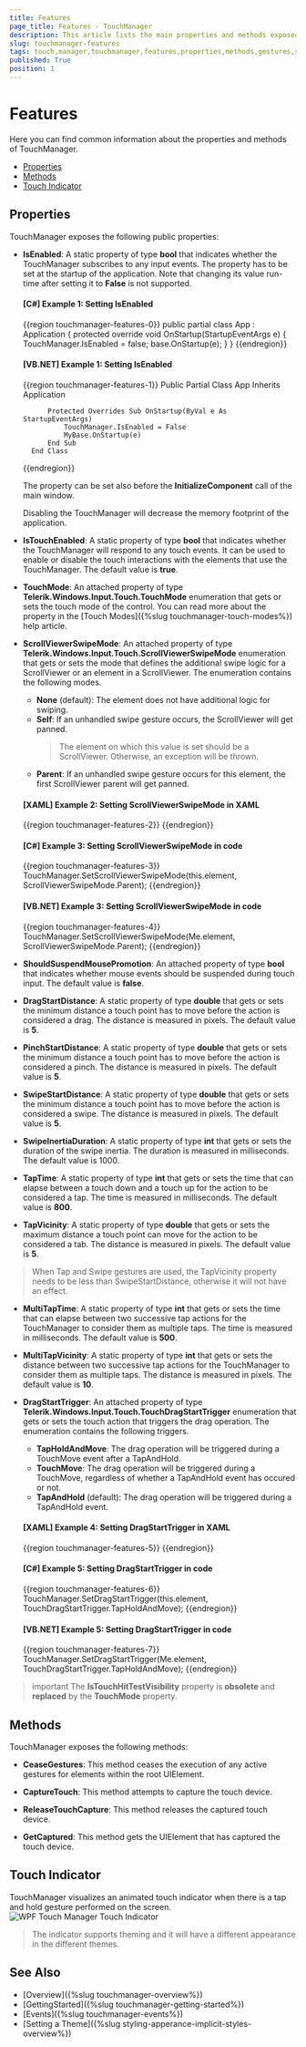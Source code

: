```yaml
---
title: Features
page_title: Features - TouchManager
description: This article lists the main properties and methods exposed by the TouchManager control.
slug: touchmanager-features
tags: touch,manager,touchmanager,features,properties,methods,gestures,swipe,tap,distance,duration,
published: True
position: 1
---
```


# Features

Here you can find common information about the properties and methods of TouchManager.

* [Properties](#properties)
* [Methods](#methods)
* [Touch Indicator](#touch-indicator)

## Properties

TouchManager exposes the following public properties:

* __IsEnabled__: A static property of type __bool__ that indicates whether the TouchManager subscribes to any input events. The property has to be set at the startup of the application. Note that changing its value run-time after setting it to **False** is not supported. 

	#### __[C#] Example 1: Setting IsEnabled__
	{{region touchmanager-features-0}}
		public partial class App : Application
		{
			protected override void OnStartup(StartupEventArgs e)
			{
				TouchManager.IsEnabled = false;
				base.OnStartup(e);
			}
		}
	{{endregion}}
	
	#### __[VB.NET] Example 1: Setting IsEnabled__
	{{region touchmanager-features-1}}
		Public Partial Class App
			Inherits Application

			Protected Overrides Sub OnStartup(ByVal e As StartupEventArgs)
				TouchManager.IsEnabled = False
				MyBase.OnStartup(e)
			End Sub
		End Class
	{{endregion}}
	
	The property can be set also before the **InitializeComponent** call of the main window.
	
	Disabling the TouchManager will decrease the memory footprint of the application.

* __IsTouchEnabled__: A static property of type __bool__ that indicates whether the TouchManager will respond to any touch events. It can be used to enable or disable the touch interactions with the elements that use the TouchManager. The default value is __true__.

* __TouchMode__: An attached property of type __Telerik.Windows.Input.Touch.TouchMode__ enumeration that gets or sets the touch mode of the control. You can read more about the property in the [Touch Modes]({%slug touchmanager-touch-modes%}) help article.

* __ScrollViewerSwipeMode__: An attached property of type __Telerik.Windows.Input.Touch.ScrollViewerSwipeMode__ enumeration that gets or sets the mode that defines the additional swipe logic for a ScrollViewer or an element in a ScrollViewer. The enumeration contains the following modes.
	* __None__ (default): The element does not have additional logic for swiping.
	* __Self__: If an unhandled swipe gesture occurs, the ScrollViewer will get panned.
		> The element on which this value is set should be a ScrollViewer. Otherwise, an exception will be thrown.
	* __Parent__: If an unhandled swipe gesture occurs for this element, the first ScrollViewer parent will get panned.
	
	#### __[XAML] Example 2: Setting ScrollViewerSwipeMode in XAML__
	{{region touchmanager-features-2}}
		<ListBox x:Name="element" telerik:TouchManager.ScrollViewerSwipeMode="Parent">
	{{endregion}}
		
	#### __[C#] Example 3: Setting ScrollViewerSwipeMode in code__
	{{region touchmanager-features-3}}
		TouchManager.SetScrollViewerSwipeMode(this.element, ScrollViewerSwipeMode.Parent);
	{{endregion}}
		
	#### __[VB.NET] Example 3: Setting ScrollViewerSwipeMode in code__
	{{region touchmanager-features-4}}
		TouchManager.SetScrollViewerSwipeMode(Me.element, ScrollViewerSwipeMode.Parent);
	{{endregion}}

* __ShouldSuspendMousePromotion__: An attached property of type __bool__ that indicates whether mouse events should be suspended during touch input. The default value is __false__.
		
* __DragStartDistance__: A static property of type __double__ that gets or sets the minimum distance a touch point has to move before the action is considered a drag. The distance is measured in pixels. The default value is __5__.

* __PinchStartDistance__: A static property of type __double__ that gets or sets the minimum distance a touch point has to move before the action is considered a pinch. The distance is measured in pixels. The default value is __5__.

* __SwipeStartDistance__: A static property of type __double__ that gets or sets the minimum distance a touch point has to move before the action is considered a swipe. The distance is measured in pixels. The default value is __5__.

* __SwipeInertiaDuration__: A static property of type __int__ that gets or sets the duration of the swipe inertia. The duration is measured in milliseconds. The default value is 1000.

* __TapTime__: A static property of type __int__ that gets or sets the time that can elapse between a touch down and a touch up for the action to be considered a tap. The time is measured in milliseconds. The default value is __800__.

* __TapVicinity__: A static property of type __double__ that gets or sets the maximum distance a touch point can move for the action to be considered a tab. The distance is measured in pixels. The default value is __5__.

>When Tap and Swipe gestures are used, the TapVicinity property needs to be less than SwipeStartDistance, otherwise it will not have an effect.

* __MultiTapTime__: A static property of type __int__ that gets or sets the time that can elapse between two successive tap actions for the TouchManager to consider them as multiple taps. The time is measured in milliseconds. The default value is __500__.

* __MultiTapVicinity__: A static property of type __int__ that gets or sets the distance between two successive tap actions for the TouchManager to consider them as multiple taps. The distance is measured in pixels. The default value is __10__.

* __DragStartTrigger__: An attached property of type __Telerik.Windows.Input.Touch.TouchDragStartTrigger__ enumeration that gets or sets the touch action that triggers the drag operation. The enumeration contains the following triggers.
	* __TapHoldAndMove__: The drag operation will be triggered during a TouchMove event after a TapAndHold.
	* __TouchMove__: The drag operation will be triggered during a TouchMove, regardless of whether a TapAndHold event has occured or not.
	* __TapAndHold__ (default): The drag operation will be triggered during a TapAndHold event.

	#### __[XAML] Example 4: Setting DragStartTrigger in XAML__
	{{region touchmanager-features-5}}
		<Border x:Name="element" telerik:TouchManager.DragStartTrigger="TapHoldAndMove">
	{{endregion}}
		
	#### __[C#] Example 5: Setting DragStartTrigger in code__
	{{region touchmanager-features-6}}
		TouchManager.SetDragStartTrigger(this.element, TouchDragStartTrigger.TapHoldAndMove);
	{{endregion}}
		
	#### __[VB.NET] Example 5: Setting DragStartTrigger in code__
	{{region touchmanager-features-7}}
		TouchManager.SetDragStartTrigger(Me.element, TouchDragStartTrigger.TapHoldAndMove);
	{{endregion}}

>important The __IsTouchHitTestVisibility__ property is __obsolete__ and __replaced__ by the __TouchMode__ property.

## Methods

TouchManager exposes the following methods:

* __CeaseGestures__: This method ceases the execution of any active gestures for elements within the root UIElement.

* __CaptureTouch__: This method attempts to capture the touch device.

* __ReleaseTouchCapture__: This method releases the captured touch device.

* __GetCaptured__: This method gets the UIElement that has captured the touch device.

## Touch Indicator

TouchManager visualizes an animated touch indicator when there is a tap and hold gesture performed on the screen. 
![WPF Touch Manager Touch Indicator](images/touchmanager_features_01.png)

> The indicator supports theming and it will have a different appearance in the different themes.

## See Also
* [Overview]({%slug touchmanager-overview%})
* [GettingStarted]({%slug touchmanager-getting-started%})
* [Events]({%slug touchmanager-events%})
* [Setting a Theme]({%slug styling-apperance-implicit-styles-overview%})
